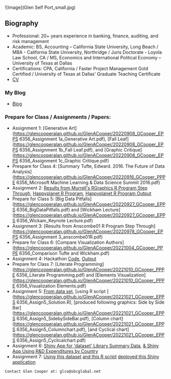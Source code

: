 ![Image](Glen Self Port_small.jpg)
## Biography

- Professional: 20+ years experience in banking, finance, auditing, and risk management
- Academic: BS, Accounting – California State University, Long Beach / MBA - California State University, Northridge / Juris Doctorate - Loyola Law School, CA / MS, Economics and International Political Economy – University of Texas at Dallas
- Certifications: CPA, California / Faster Project Management Gold Certified / University of Texas at Dallas' Graduate Teaching Certificate
- [CV](https://github.com/GlenCooperAlan/GlenACooper/blob/e218e77a99cfa9d2a367705ac7954878c9557bb9/GlenCooper_Resume_GetHub.pdf)

### My Blog
- [Blog](https://glencooperalan.github.io/Blog/)

### Prepare for Class / Assignments / Papers:
- Assignment 1: [Generative Art](https://glencooperalan.github.io/GlenACooper/20220908_GCooper_EPPS 6356_Assignment 1a_Generative Art.pdf), [Fall Leaf](https://glencooperalan.github.io/GlenACooper/20220908_GCooper_EPPS 6356_Assignment 1b_Fall Leaf.pdf), and [Graphic Critique](https://glencooperalan.github.io/GlenACooper/20220908_GCooper_EPPS 6356_Assignment 1c_Graphic Critique.pdf)
- Prespare for Class 4: [Summary Tufte, Edward. 2016. The Future of Data Analysis](https://glencooperalan.github.io/GlenACooper/20220916_GCooper_PPPE 6356_Microsoft Machine Learning & Data Science Summit 2016.pdf)
- Assignment 2: [Results from Murrell's RGraphics R Program Step Through](https://glencooperalan.github.io/GlenACooper/20220917_murrell01_R_Output.pdf), [Happyplanet R Program](https://glencooperalan.github.io/GlenACooper/20220918_assignment02_R_Program.pdf), [Happyplanet R Program Output](https://glencooperalan.github.io/GlenACooper/20220918_assignment02_graphs.pdf)
- Prepare for Class 5: [Big Data Pitfalls](https://glencooperalan.github.io/GlenACooper/20220927_GCooper_EPPS 6356_BigDataPitfalls.pdf) and [Wickham Lecture](https://glencooperalan.github.io/GlenACooper/20220927_GCooper_EPPS 6356_Wickam_Keynote Lecture.pdf)
- Assignment 3: [Results from Anscombe01 R Program Step Through](https://glencooperalan.github.io/GlenACooper/20220978_GCooper_EPPS 6356_Assignment 3_anscombe01R.pdf)
- Prepare for Class 6: [Compare Visualization Authors](https://glencooperalan.github.io/GlenACooper/20221004_GCooper_PPPE 6356_Comparison Tufte and Wickham.pdf)
- Assignment 4: Hackathon [Code](https://glencooperalan.github.io/GlenACooper/hackathon_code.qmd), [Output](https://glencooperalan.github.io/GlenACooper/Hackathon_output.pdf)
- Prepare for Class 7: [Literate Programming](https://glencooperalan.github.io/GlenACooper/20221010_GCooper_PPPE 6356_Literate Programming.pdf) and [Elements Visualization](https://glencooperalan.github.io/GlenACooper/20221010_GCooper_PPPE 6356_Visualization Elements.pdf)
- Assignment 5: [From data set](https://glencooperalan.github.io/GlenACooper/20221020_CountryRDSpendperGDP.xlsx), [using R script ](https://glencooperalan.github.io/GlenACooper/20221021_GCooper_EPPS 6356_Assign5_Solution.R), [produced following graphics: Side by Side Bar](https://glencooperalan.github.io/GlenACooper/20221021_GCooper_EPPS 6356_Assign5_SidebySideBar.pdf), [Column chart](https://glencooperalan.github.io/GlenACooper/20221021_GCooper_EPPS 6356_Assign5_Columnchart.pdf), [and Cyclical chart](https://glencooperalan.github.io/GlenACooper/20221021_GCooper_EPPS 6356_Assign5_Cyclicalchart.pdf)
- Assignment 6: [Shiny App for 'dataset' Library Summary Data](https://metgp7-glen-cooper.shinyapps.io/Shiny_Assign_6b/), [& Shiny App Using R&D Expenditures by Country](https://metgp7-glen-cooper.shinyapps.io/Shiny_Assign_6d_6e/)
- Assignment 7: [Using this dataset](https://github.com/GlenCooperAlan/GlenACooper/blob/gh-pages/20221020_CountryRDSpendperGDP.xlsx) [and this R script](https://github.com/GlenCooperAlan/GlenACooper/blob/gh-pages/20221021_GCooper_EPPS%206356_Assign5_Solution.R) [deployed this Shiny application](https://t5904j-kjaura1.shinyapps.io/Hackathon2/)





```
Contact Glen Cooper at: glco@sbcglobal.net
```
